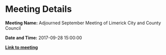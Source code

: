 # Meeting Details

**Meeting Name:** Adjourned September Meeting of Limerick City and County Council

**Date and Time:** 2017-09-28 15:00:00

**<a href="https://www.limerick.ie/council/whats-on/adjourned-september-meeting-limerick-city-and-county-council" target="_blank">Link to meeting</a>**
